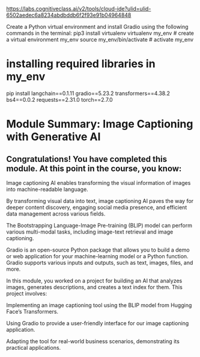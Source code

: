 https://labs.cognitiveclass.ai/v2/tools/cloud-ide?ulid=ulid-6502aedec6a8234abdbddb6f2f93e91b04964848


Create a Python virtual environment and install Gradio using the following commands in the terminal:
pip3 install virtualenv 
virtualenv my_env # create a virtual environment my_env
source my_env/bin/activate # activate my_env


# installing required libraries in my_env
pip install langchain==0.1.11 gradio==5.23.2 transformers==4.38.2 bs4==0.0.2 requests==2.31.0 torch==2.7.0



# Module Summary: Image Captioning with Generative AI
## Congratulations! You have completed this module. At this point in the course, you know:

Image captioning AI enables transforming the visual information of images into machine-readable language.

By transforming visual data into text, image captioning AI paves the way for deeper content discovery, engaging social media presence, and efficient data management across various fields.

The Bootstrapping Language-Image Pre-training (BLIP) model can perform various multi-modal tasks, including image-text retrieval and image captioning.

Gradio is an open-source Python package that allows you to build a demo or web application for your machine-learning model or a Python function. Gradio supports various inputs and outputs, such as text, images, files, and more.

In this module, you worked on a project for building an AI that analyzes images, generates descriptions, and creates a text index for them. This project involves:

Implementing an image captioning tool using the BLIP model from Hugging Face’s Transformers.

Using Gradio to provide a user-friendly interface for our image captioning application.

Adapting the tool for real-world business scenarios, demonstrating its practical applications.
